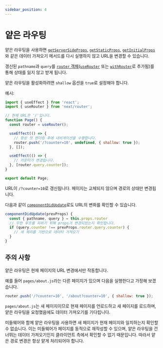 ```yaml
---
sidebar_position: 4
---
```


# 얕은 라우팅

얕은 라우팅을 사용하면 [`getServerSideProps`](../기본-기능/데이터-가져오기/get-server-side-props.md), [`getStaticProps`](../기본-기능/데이터-가져오기/get-static-props.md), [`getInitialProps`](https://nextjs.org/docs/api-reference/data-fetching/get-initial-props)와 같은 데이터 가져오기 메서드를 다시 실행하지 않고 URL을 변경할 수 있습니다.

갱신된 `pathname`과 `query`를 [`router` 객체](https://nextjs.org/docs/api-reference/next/router#router-object)([`useRouter`](https://nextjs.org/docs/api-reference/next/router#userouter) 또는 [`withRouter`](https://nextjs.org/docs/api-reference/next/router#withrouter)로 추가됨)를 통해 상태를 잃지 않고 받게 됩니다.

얕은 라우팅을 활성화하려면 `shallow` 옵션을 `true`로 설정해야 합니다.

예시:

```jsx
import { useEffect } from 'react';
import { useRouter } from 'next/router';

// 현재 URL은 '/'입니다.
function Page() {
  const router = useRouter();

  useEffect(() => {
    // 항상 첫 렌더링 후에 내비게이션을 수행합니다.
    router.push('/?counter=10', undefined, { shallow: true });
  }, []);

  useEffect(() => {
    // 카운터가 변경됩니다.
  }, [router.query.counter]);
}

export default Page;
```

URL이 `/?counter=10`로 갱신됩니다. 페이지는 교체되지 않으며 경로의 상태만 변경됩니다.

다음과 같이 [`componentDidUpdate`](https://reactjs.org/docs/react-component.html#componentdidupdate)로도 URL의 변화를 확인할 수 있습니다.

```jsx
componentDidUpdate(prevProps) {
  const { pathname, query } = this.props.router
  // 무한 루프를 피하기 위해 props가 변경되었는지 확인합니다.
  if (query.counter !== prevProps.router.query.counter) {
    // 새 쿼리를 기반으로 데이터 가져오기
  }
}
```

## 주의 사항

얕은 라우팅은 현재 페이지의 URL 변경에서만 작동합니다.

예를 들어 `pages/about.js`라는 다른 페이지가 있으며 다음을 실행한다고 가정해 보겠습니다.

```jsx
router.push('/?counter=10', '/about?counter=10', { shallow: true });
```

`pages/about.js`는 새 페이지이므로 현재 페이지를 언로드하고 새 페이지를 로드하며, 얕은 라우팅을 요청했음에도 데이터 가져오기를 기다립니다.

미들웨어와 함께 얕은 라우팅을 사용하면 새 페이지가 현재 페이지와 일치하는지 확인할 수 없습니다. 이는 미들웨어가 페이지를 동적으로 재작성할 수 있으며, 얕은 라우팅을 건너뛰는 데이터 가져오기인지 클라이언트 측에서 확인할 수 없기 때문입니다. 따라서 얕은 경로 변경은 항상 얕게 처리되어야 합니다.
